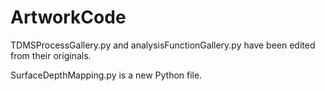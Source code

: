 # ArtworkCode

TDMSProcessGallery.py and analysisFunctionGallery.py have been edited from their originals.

SurfaceDepthMapping.py is a new Python file.
